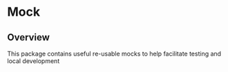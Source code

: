 # Mock

## Overview
This package contains useful re-usable mocks to help facilitate testing and local development
